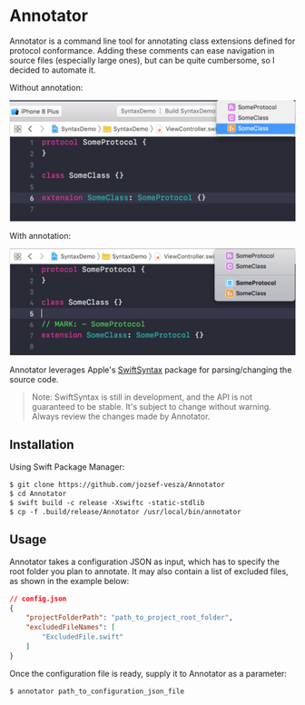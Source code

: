 # Annotator

Annotator is a command line tool for annotating class extensions defined for protocol conformance. Adding these comments can ease navigation in source files (especially large ones), but can be quite cumbersome, so I decided to automate it.

Without annotation:

![](Docs/before-annotation.png)

With annotation:

![](Docs/after-annotation.png)

Annotator leverages Apple's [SwiftSyntax](https://github.com/apple/swift-syntax) package for parsing/changing the source code.

> Note: SwiftSyntax is still in development, and the API is not guaranteed to
> be stable. It's subject to change without warning. Always review the changes made by Annotator.

## Installation

Using Swift Package Manager:

```
$ git clone https://github.com/jozsef-vesza/Annotator
$ cd Annotator
$ swift build -c release -Xswiftc -static-stdlib
$ cp -f .build/release/Annotator /usr/local/bin/annotator
```

## Usage

Annotator takes a configuration JSON as input, which has to specify the root folder you plan to annotate. It may also contain a list of excluded files, as shown in the example below:
```json
// config.json
{
    "projectFolderPath": "path_to_project_root_folder",
    "excludedFileNames": [
        "ExcludedFile.swift"
    ]
}
```
Once the configuration file is ready, supply it to Annotator as a parameter:
```
$ annotator path_to_configuration_json_file
```